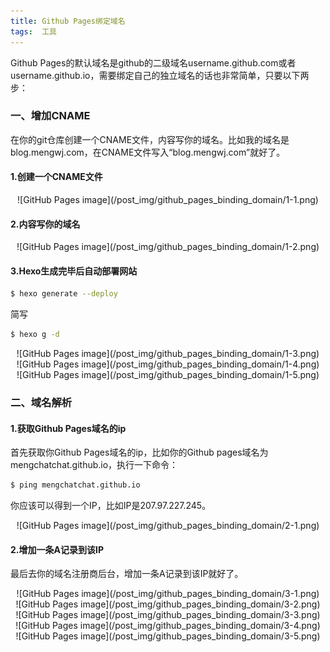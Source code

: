 ```yaml
---
title: Github Pages绑定域名
tags:  工具
---
```

Github Pages的默认域名是github的二级域名username.github.com或者username.github.io，需要绑定自己的独立域名的话也非常简单，只要以下两步：

### 一、增加CNAME

在你的git仓库创建一个CNAME文件，内容写你的域名。比如我的域名是blog.mengwj.com，在CNAME文件写入“blog.mengwj.com”就好了。

#### 1.创建一个CNAME文件
<div align="center">
    ![GitHub Pages image](/post_img/github_pages_binding_domain/1-1.png)
</div>

#### 2.内容写你的域名
<div align="center">
    ![GitHub Pages image](/post_img/github_pages_binding_domain/1-2.png)
</div>

#### 3.Hexo生成完毕后自动部署网站
``` bash
$ hexo generate --deploy
```
简写
``` bash
$ hexo g -d
```

<div align="center">
    ![GitHub Pages image](/post_img/github_pages_binding_domain/1-3.png)
</div>

<div align="center">
    ![GitHub Pages image](/post_img/github_pages_binding_domain/1-4.png)
</div>

<div align="center">
    ![GitHub Pages image](/post_img/github_pages_binding_domain/1-5.png)
</div>


### 二、域名解析

#### 1.获取Github Pages域名的ip

首先获取你Github Pages域名的ip，比如你的Github pages域名为mengchatchat.github.io，执行一下命令：

``` bash
$ ping mengchatchat.github.io
```

你应该可以得到一个IP，比如IP是207.97.227.245。

<div align="center">
    ![GitHub Pages image](/post_img/github_pages_binding_domain/2-1.png)
</div>

#### 2.增加一条A记录到该IP

最后去你的域名注册商后台，增加一条A记录到该IP就好了。

<div align="center">
    ![GitHub Pages image](/post_img/github_pages_binding_domain/3-1.png)
</div>
<div align="center">
    ![GitHub Pages image](/post_img/github_pages_binding_domain/3-2.png)
</div>
<div align="center">
    ![GitHub Pages image](/post_img/github_pages_binding_domain/3-3.png)
</div>
<div align="center">
    ![GitHub Pages image](/post_img/github_pages_binding_domain/3-4.png)
</div>
<div align="center">
    ![GitHub Pages image](/post_img/github_pages_binding_domain/3-5.png)
</div>
